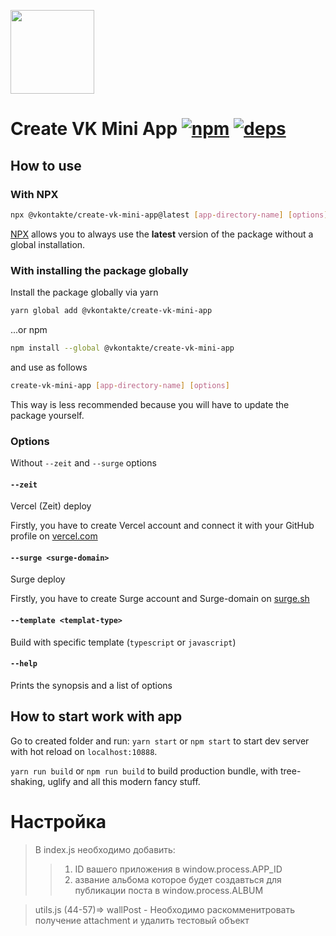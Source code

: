 [<img width="134" src="https://vk.com/images/apps/mini_apps/vk_mini_apps_logo.svg">](https://vk.com/services)

# Create VK Mini App [![npm][npm]][npm-url] [![deps][deps]][deps-url]

## How to use

### With NPX

```bash
npx @vkontakte/create-vk-mini-app@latest [app-directory-name] [options]
```

[NPX](https://github.com/npm/npx) allows you to always use the **latest** version of the package without a global installation.

### With installing the package globally

Install the package globally via yarn

```bash
yarn global add @vkontakte/create-vk-mini-app
```

...or npm

```bash
npm install --global @vkontakte/create-vk-mini-app
```

and use as follows

```bash
create-vk-mini-app [app-directory-name] [options]
```

This way is less recommended because you will have to update the package yourself.

### Options

Without `--zeit` and `--surge` options

#### `--zeit`

Vercel (Zeit) deploy

Firstly, you have to create Vercel account and connect it with your GitHub profile on [vercel.com](https://vercel.com)

#### `--surge <surge-domain>`

Surge deploy

Firstly, you have to create Surge account and Surge-domain on [surge.sh](https://surge.sh)

#### `--template <templat-type>`

Build with specific template (`typescript` or `javascript`)

#### `--help`

Prints the synopsis and a list of options

## How to start work with app

Go to created folder and run:
`yarn start` or `npm start` to start dev server with hot reload on `localhost:10888`.

`yarn run build` or `npm run build` to build production bundle, with tree-shaking, uglify and all this modern fancy stuff.

[npm]: https://img.shields.io/npm/v/@vkontakte/create-vk-mini-app.svg
[npm-url]: https://npmjs.com/package/@vkontakte/create-vk-mini-app
[deps]: https://img.shields.io/david/vkcom/create-vk-mini-app.svg
[deps-url]: https://david-dm.org/vkcom/create-vk-mini-app

# Настройка
> В index.js необходимо добавить:
>> 1. ID вашего приложения в window.process.APP_ID
>> 2. азвание альбома которое будет создавться для публикации поста в window.process.ALBUM

> utils.js (44-57)=> wallPost - Необходимо раcкомменитровать получение attachment и удалить тестовый объект
